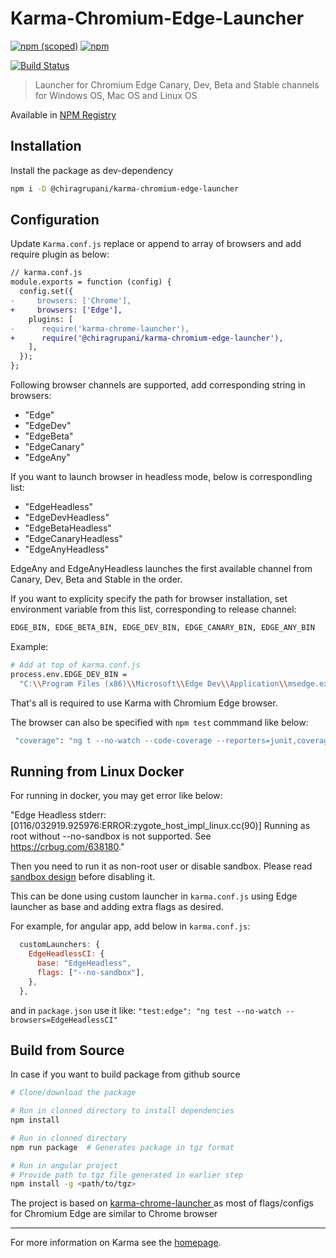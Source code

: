 # Karma-Chromium-Edge-Launcher

[![npm (scoped)](https://img.shields.io/npm/v/@chiragrupani/karma-chromium-edge-launcher.svg?style=flat-square)](https://www.npmjs.com/package/@chiragrupani/karma-chromium-edge-launcher) [![npm](https://img.shields.io/npm/dt/@chiragrupani/karma-chromium-edge-launcher.svg?style=flat-square)](https://www.npmjs.com/package/@chiragrupani/karma-chromium-edge-launcher)

[![Build Status](https://dev.azure.com/chiragrupani/chromium-edge-launcher/_apis/build/status/ChiragRupani.karma-chromiumedge-launcher?branchName=master)](https://github.com/ChiragRupani/karma-chromiumedge-launcher)

> Launcher for Chromium Edge Canary, Dev, Beta and Stable channels for Windows OS, Mac OS and Linux OS

Available in [NPM Registry](https://www.npmjs.com/package/@chiragrupani/karma-chromium-edge-launcher)

## Installation

Install the package as dev-dependency

```bash
npm i -D @chiragrupani/karma-chromium-edge-launcher
```

## Configuration

Update `Karma.conf.js` replace or append to array of browsers and add require plugin as below:

```diff
// karma.conf.js
module.exports = function (config) {
  config.set({
-     browsers: ['Chrome'],
+     browsers: ['Edge'],
    plugins: [
-      require('karma-chrome-launcher'),
+      require('@chiragrupani/karma-chromium-edge-launcher'),
    ],
  });
};
```

Following browser channels are supported, add corresponding string in browsers:

- "Edge"
- "EdgeDev"
- "EdgeBeta"
- "EdgeCanary"
- "EdgeAny"

If you want to launch browser in headless mode, below is correspondling list:

- "EdgeHeadless"
- "EdgeDevHeadless"
- "EdgeBetaHeadless"
- "EdgeCanaryHeadless"
- "EdgeAnyHeadless"

EdgeAny and EdgeAnyHeadless launches the first available channel from Canary, Dev, Beta and Stable in the order.

If you want to explicity specify the path for browser installation, set environment variable from this list, corresponding to release channel:

```bash
EDGE_BIN, EDGE_BETA_BIN, EDGE_DEV_BIN, EDGE_CANARY_BIN, EDGE_ANY_BIN
```

Example:

```bash
# Add at top of karma.conf.js
process.env.EDGE_DEV_BIN =
  "C:\\Program Files (x86)\\Microsoft\\Edge Dev\\Application\\msedge.exe";

```

That's all is required to use Karma with Chromium Edge browser.

The browser can also be specified with `npm test` commmand like below:

```bash
 "coverage": "ng t --no-watch --code-coverage --reporters=junit,coverage-istanbul --browsers=EdgeHeadless --progress=false"
```

## Running from Linux Docker

For running in docker, you may get error like below:

"Edge Headless stderr: [0116/032919.925976:ERROR:zygote_host_impl_linux.cc(90)] Running as root without --no-sandbox is not supported. See https://crbug.com/638180."

Then you need to run it as non-root user or disable sandbox. Please read [sandbox design](https://chromium.googlesource.com/chromium/src/+/master/docs/design/sandbox.md) before disabling it.

This can be done using custom launcher in `karma.conf.js` using Edge launcher as base and adding extra flags as desired.

For example, for angular app, add below in `karma.conf.js`:

```js
  customLaunchers: {
    EdgeHeadlessCI: {
      base: "EdgeHeadless",
      flags: ["--no-sandbox"],
    },
  },
```

and in `package.json` use it like: `"test:edge": "ng test --no-watch --browsers=EdgeHeadlessCI"`

## Build from Source

In case if you want to build package from github source

```bash
# Clone/download the package

# Run in clonned directory to install dependencies
npm install

# Run in clonned directory
npm run package  # Generates package in tgz format

# Run in angular project
# Provide path to tgz file generated in earlier step
npm install -g <path/to/tgz>
```

The project is based on [karma-chrome-launcher
](https://github.com/karma-runner/karma-chrome-launcher) as most of flags/configs for Chromium Edge are similar to Chrome browser

---

For more information on Karma see the [homepage].

[homepage]: https://karma-runner.github.io
